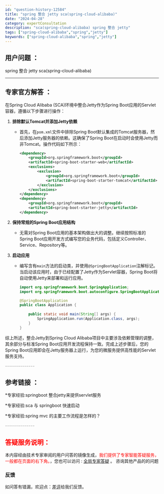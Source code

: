 ```yaml
---
id: "question-history-12584"
title: "spring 整合 jetty sca(spring-cloud-alibaba)"
date: "2024-04-28"
category: expertConsultation
description: "sca(spring-cloud-alibaba) spring 整合 jetty"
tags: ["spring-cloud-alibaba","spring","jetty"]
keywords: ["spring-cloud-alibaba","spring","jetty"]
---
```


## 用户问题 ： 
 spring 整合 jetty sca(spring-cloud-alibaba) 

---------------
## 专家官方解答 ：

在Spring Cloud Alibaba (SCA)环境中整合Jetty作为Spring Boot应用的Servlet容器，遵循以下步骤进行操作：

1. **排除默认Tomcat并添加Jetty依赖**
   - 首先，在`pom.xml`文件中排除Spring Boot默认集成的Tomcat服务器，然后添加Jetty服务器的依赖。这确保了Spring Boot在启动时会使用Jetty而非Tomcat。操作代码如下所示：
     ```xml
     <dependency>
         <groupId>org.springframework.boot</groupId>
         <artifactId>spring-boot-starter-web</artifactId>
         <exclusions>
             <exclusion>
                 <groupId>org.springframework.boot</groupId>
                 <artifactId>spring-boot-starter-tomcat</artifactId>
             </exclusion>
         </exclusions>
     </dependency>
     <dependency>
         <groupId>org.springframework.boot</groupId>
         <artifactId>spring-boot-starter-jetty</artifactId>
     </dependency>
     ```

2. **保持常规的Spring Boot应用结构**
   - 无需对Spring Boot应用的基本架构做出大的调整。继续按照标准的Spring Boot应用开发方式编写您的业务代码，包括定义Controller、Service、Repository等。

3. **启动应用**
   - 编写含有`main`方法的启动类，并使用`@SpringBootApplication`注解标记。当启动该应用时，由于已经配置了Jetty作为Servlet容器，Spring Boot将自动使用Jetty来部署和运行应用。
     ```java
     import org.springframework.boot.SpringApplication;
     import org.springframework.boot.autoconfigure.SpringBootApplication;
     
     @SpringBootApplication
     public class Application {
         
         public static void main(String[] args) {
             SpringApplication.run(Application.class, args);
         }
     }
     ```

综上所述，整合Jetty到Spring Cloud Alibaba项目中主要涉及依赖管理的调整，其余部分与标准Spring Boot应用开发流程保持一致。完成上述步骤后，您的Spring Boot应用即会在Jetty服务器上运行，为您的微服务提供高性能的Servlet服务支持。


<font color="#949494">---------------</font> 


## 参考链接 ：

*专家经验:springboot 整合jetty来提供servlet服务 
 
 *专家经验:sca 与 springboot 快速启动 
 
 *专家经验:spring mvc 的主要工作流程是怎样的？ 


 <font color="#949494">---------------</font> 
 


## <font color="#FF0000">答疑服务说明：</font> 

本内容经由技术专家审阅的用户问答的镜像生成，<font color="#FF0000">我们提供了专家智能答疑服务，一般都在页面的右下角。</font>，您也可以访问 : [全局专家答疑](https://opensource.alibaba.com/chatBot) 。 咨询其他产品的的问题

### 反馈
如问答有错漏，欢迎点：[差评](https://ai.nacos.io/user/feedbackByEnhancerGradePOJOID?enhancerGradePOJOId=12677)给我们反馈。
